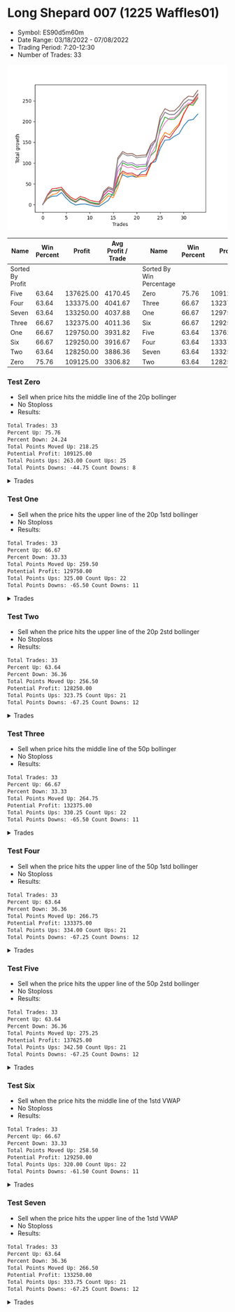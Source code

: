 # Long Shepard 007 (1225 Waffles01) 
- Symbol: ES90d5m60m
- Date Range: 03/18/2022 - 07/08/2022
- Trading Period: 7:20-12:30
- Number of Trades: 33

![Plot](LongShepard007(1225Waffles01)ES90d5m60m.png)

| Name | Win Percent | Profit | Avg Profit / Trade |     | Name | Win Percent | Profit | Avg Profit / Trade |
| ---- | ----------- | ------ | ------------------ | --- | ---- | ----------- | ------ | ------------------ |
| Sorted By <br> Profit | | | | | Sorted By <br> Win Percentage ||||
| Five | 63.64 | 137625.00 | 4170.45 |     | Zero | 75.76 | 109125.00 | 3306.82 |
| Four | 63.64 | 133375.00 | 4041.67 |     | Three | 66.67 | 132375.00 | 4011.36 |
| Seven | 63.64 | 133250.00 | 4037.88 |     | One | 66.67 | 129750.00 | 3931.82 |
| Three | 66.67 | 132375.00 | 4011.36 |     | Six | 66.67 | 129250.00 | 3916.67 |
| One | 66.67 | 129750.00 | 3931.82 |     | Five | 63.64 | 137625.00 | 4170.45 |
| Six | 66.67 | 129250.00 | 3916.67 |     | Four | 63.64 | 133375.00 | 4041.67 |
| Two | 63.64 | 128250.00 | 3886.36 |     | Seven | 63.64 | 133250.00 | 4037.88 |
| Zero | 75.76 | 109125.00 | 3306.82 |     | Two | 63.64 | 128250.00 | 3886.36 |

### Test Zero
* Sell when price hits the middle line of the 20p bollinger
* No Stoploss
* Results:
```
Total Trades: 33
Percent Up: 75.76
Percent Down: 24.24
Total Points Moved Up: 218.25
Potential Profit: 109125.00
Total Points Ups: 263.00 Count Ups: 25
Total Points Downs: -44.75 Count Downs: 8
```

<details><summary>Trades</summary>

<code>In: 2022-03-21 10:30:00		Out: 2022-03-21 11:00:15		Total Position Time: 30:15		Total Move Up: 14.25		Total to Date: 14.25</code> <br />
<code>In: 2022-03-21 10:35:00		Out: 2022-03-21 11:00:15		Total Position Time: 25:15		Total Move Up: 6.00		Total to Date: 20.25</code> <br />
<code>In: 2022-03-23 10:55:00		Out: 2022-03-23 11:28:15		Total Position Time: 33:15		Total Move Up: 0.50		Total to Date: 20.75</code> <br />
<code>In: 2022-03-23 11:15:00		Out: 2022-03-23 11:28:15		Total Position Time: 13:15		Total Move Up: 8.50		Total to Date: 29.25</code> <br />
<code>In: 2022-03-30 11:05:00		Out: 2022-03-30 12:05:55		Total Position Time: 60:55		Total Move Up: -13.75		Total to Date: 15.50</code> <br />
<code>In: 2022-03-30 11:35:00		Out: 2022-03-30 12:35:55		Total Position Time: 60:55		Total Move Up: -10.50		Total to Date: 5.00</code> <br />
<code>In: 2022-04-01 09:25:00		Out: 2022-04-01 10:25:55		Total Position Time: 60:55		Total Move Up: -6.00		Total to Date: -1.00</code> <br />
<code>In: 2022-04-01 09:40:00		Out: 2022-04-01 10:31:50		Total Position Time: 51:50		Total Move Up: 2.00		Total to Date: 1.00</code> <br />
<code>In: 2022-04-07 08:20:00		Out: 2022-04-07 09:10:45		Total Position Time: 50:45		Total Move Up: 0.50		Total to Date: 1.50</code> <br />
<code>In: 2022-04-12 11:45:00		Out: 2022-04-12 12:41:15		Total Position Time: 56:15		Total Move Up: -2.25		Total to Date: -0.75</code> <br />
<code>In: 2022-04-14 12:15:00		Out: 2022-04-14 12:46:00		Total Position Time: 31:00		Total Move Up: -2.75		Total to Date: -3.50</code> <br />
<code>In: 2022-04-18 08:55:00		Out: 2022-04-18 09:54:40		Total Position Time: 59:40		Total Move Up: -0.75		Total to Date: -4.25</code> <br />
<code>In: 2022-04-18 09:40:00		Out: 2022-04-18 09:54:40		Total Position Time: 14:40		Total Move Up: 7.25		Total to Date: 3.00</code> <br />
<code>In: 2022-04-20 12:05:00		Out: 2022-04-20 12:24:15		Total Position Time: 19:15		Total Move Up: 7.50		Total to Date: 10.50</code> <br />
<code>In: 2022-04-21 10:20:00		Out: 2022-04-21 10:31:05		Total Position Time: 11:05		Total Move Up: 19.00		Total to Date: 29.50</code> <br />
<code>In: 2022-05-02 11:45:00		Out: 2022-05-02 11:53:35		Total Position Time: 08:35		Total Move Up: 18.75		Total to Date: 48.25</code> <br />
<code>In: 2022-05-11 11:00:00		Out: 2022-05-11 11:18:40		Total Position Time: 18:40		Total Move Up: 24.00		Total to Date: 72.25</code> <br />
<code>In: 2022-05-12 11:00:00		Out: 2022-05-12 12:00:55		Total Position Time: 60:55		Total Move Up: -5.75		Total to Date: 66.50</code> <br />
<code>In: 2022-05-12 11:15:00		Out: 2022-05-12 12:04:10		Total Position Time: 49:10		Total Move Up: 2.25		Total to Date: 68.75</code> <br />
<code>In: 2022-06-08 10:15:00		Out: 2022-06-08 11:07:45		Total Position Time: 52:45		Total Move Up: -3.00		Total to Date: 65.75</code> <br />
<code>In: 2022-06-08 10:40:00		Out: 2022-06-08 11:07:45		Total Position Time: 27:45		Total Move Up: 12.50		Total to Date: 78.25</code> <br />
<code>In: 2022-06-13 07:30:00		Out: 2022-06-13 08:23:35		Total Position Time: 53:35		Total Move Up: 4.25		Total to Date: 82.50</code> <br />
<code>In: 2022-06-14 12:25:00		Out: 2022-06-14 12:30:55		Total Position Time: 05:55		Total Move Up: 17.75		Total to Date: 100.25</code> <br />
<code>In: 2022-06-14 12:30:00		Out: 2022-06-14 12:32:05		Total Position Time: 02:05		Total Move Up: 3.25		Total to Date: 103.50</code> <br />
<code>In: 2022-06-15 11:35:00		Out: 2022-06-15 11:38:10		Total Position Time: 03:10		Total Move Up: 32.00		Total to Date: 135.50</code> <br />
<code>In: 2022-06-15 11:40:00		Out: 2022-06-15 11:41:10		Total Position Time: 01:10		Total Move Up: 19.75		Total to Date: 155.25</code> <br />
<code>In: 2022-06-16 07:20:00		Out: 2022-06-16 08:16:05		Total Position Time: 56:05		Total Move Up: 1.00		Total to Date: 156.25</code> <br />
<code>In: 2022-06-16 11:35:00		Out: 2022-06-16 12:09:30		Total Position Time: 34:30		Total Move Up: 8.25		Total to Date: 164.50</code> <br />
<code>In: 2022-06-16 11:40:00		Out: 2022-06-16 12:09:30		Total Position Time: 29:30		Total Move Up: 6.25		Total to Date: 170.75</code> <br />
<code>In: 2022-06-16 11:55:00		Out: 2022-06-16 12:09:30		Total Position Time: 14:30		Total Move Up: 19.25		Total to Date: 190.00</code> <br />
<code>In: 2022-06-16 12:00:00		Out: 2022-06-16 12:09:30		Total Position Time: 09:30		Total Move Up: 13.00		Total to Date: 203.00</code> <br />
<code>In: 2022-06-16 12:05:00		Out: 2022-06-16 12:09:30		Total Position Time: 04:30		Total Move Up: 2.00		Total to Date: 205.00</code> <br />
<code>In: 2022-06-23 10:05:00		Out: 2022-06-23 10:23:20		Total Position Time: 18:20		Total Move Up: 13.25		Total to Date: 218.25</code> <br />


</details>

### Test One
* Sell when the price hits the upper line of the 20p 1std bollinger
* No Stoploss
* Results:
```
Total Trades: 33
Percent Up: 66.67
Percent Down: 33.33
Total Points Moved Up: 259.50
Potential Profit: 129750.00
Total Points Ups: 325.00 Count Ups: 22
Total Points Downs: -65.50 Count Downs: 11
```

<details><summary>Trades</summary>

<code>In: 2022-03-21 10:30:00		Out: 2022-03-21 11:21:30		Total Position Time: 51:30		Total Move Up: 16.00		Total to Date: 16.00</code> <br />
<code>In: 2022-03-21 10:35:00		Out: 2022-03-21 11:21:30		Total Position Time: 46:30		Total Move Up: 7.75		Total to Date: 23.75</code> <br />
<code>In: 2022-03-23 10:55:00		Out: 2022-03-23 11:48:00		Total Position Time: 53:00		Total Move Up: 3.00		Total to Date: 26.75</code> <br />
<code>In: 2022-03-23 11:15:00		Out: 2022-03-23 11:48:00		Total Position Time: 33:00		Total Move Up: 11.00		Total to Date: 37.75</code> <br />
<code>In: 2022-03-30 11:05:00		Out: 2022-03-30 12:05:55		Total Position Time: 60:55		Total Move Up: -13.75		Total to Date: 24.00</code> <br />
<code>In: 2022-03-30 11:35:00		Out: 2022-03-30 12:35:55		Total Position Time: 60:55		Total Move Up: -10.50		Total to Date: 13.50</code> <br />
<code>In: 2022-04-01 09:25:00		Out: 2022-04-01 10:25:55		Total Position Time: 60:55		Total Move Up: -6.00		Total to Date: 7.50</code> <br />
<code>In: 2022-04-01 09:40:00		Out: 2022-04-01 10:37:10		Total Position Time: 57:10		Total Move Up: 5.25		Total to Date: 12.75</code> <br />
<code>In: 2022-04-07 08:20:00		Out: 2022-04-07 09:20:55		Total Position Time: 60:55		Total Move Up: -3.25		Total to Date: 9.50</code> <br />
<code>In: 2022-04-12 11:45:00		Out: 2022-04-12 12:45:55		Total Position Time: 60:55		Total Move Up: -5.75		Total to Date: 3.75</code> <br />
<code>In: 2022-04-14 12:15:00		Out: 2022-04-14 12:46:00		Total Position Time: 31:00		Total Move Up: -2.75		Total to Date: 1.00</code> <br />
<code>In: 2022-04-18 08:55:00		Out: 2022-04-18 09:55:55		Total Position Time: 60:55		Total Move Up: -1.25		Total to Date: -0.25</code> <br />
<code>In: 2022-04-18 09:40:00		Out: 2022-04-18 10:07:50		Total Position Time: 27:50		Total Move Up: 10.00		Total to Date: 9.75</code> <br />
<code>In: 2022-04-20 12:05:00		Out: 2022-04-20 12:45:15		Total Position Time: 40:15		Total Move Up: 11.75		Total to Date: 21.50</code> <br />
<code>In: 2022-04-21 10:20:00		Out: 2022-04-21 11:20:55		Total Position Time: 60:55		Total Move Up: -4.75		Total to Date: 16.75</code> <br />
<code>In: 2022-05-02 11:45:00		Out: 2022-05-02 12:05:15		Total Position Time: 20:15		Total Move Up: 25.25		Total to Date: 42.00</code> <br />
<code>In: 2022-05-11 11:00:00		Out: 2022-05-11 11:25:45		Total Position Time: 25:45		Total Move Up: 35.00		Total to Date: 77.00</code> <br />
<code>In: 2022-05-12 11:00:00		Out: 2022-05-12 12:00:55		Total Position Time: 60:55		Total Move Up: -5.75		Total to Date: 71.25</code> <br />
<code>In: 2022-05-12 11:15:00		Out: 2022-05-12 12:15:55		Total Position Time: 60:55		Total Move Up: 1.00		Total to Date: 72.25</code> <br />
<code>In: 2022-06-08 10:15:00		Out: 2022-06-08 11:15:55		Total Position Time: 60:55		Total Move Up: -6.00		Total to Date: 66.25</code> <br />
<code>In: 2022-06-08 10:40:00		Out: 2022-06-08 11:40:55		Total Position Time: 60:55		Total Move Up: 1.75		Total to Date: 68.00</code> <br />
<code>In: 2022-06-13 07:30:00		Out: 2022-06-13 08:30:55		Total Position Time: 60:55		Total Move Up: 0.50		Total to Date: 68.50</code> <br />
<code>In: 2022-06-14 12:25:00		Out: 2022-06-14 12:38:10		Total Position Time: 13:10		Total Move Up: 28.25		Total to Date: 96.75</code> <br />
<code>In: 2022-06-14 12:30:00		Out: 2022-06-14 12:38:10		Total Position Time: 08:10		Total Move Up: 14.00		Total to Date: 110.75</code> <br />
<code>In: 2022-06-15 11:35:00		Out: 2022-06-15 11:38:55		Total Position Time: 03:55		Total Move Up: 43.25		Total to Date: 154.00</code> <br />
<code>In: 2022-06-15 11:40:00		Out: 2022-06-15 11:41:10		Total Position Time: 01:10		Total Move Up: 19.75		Total to Date: 173.75</code> <br />
<code>In: 2022-06-16 07:20:00		Out: 2022-06-16 08:20:55		Total Position Time: 60:55		Total Move Up: -5.75		Total to Date: 168.00</code> <br />
<code>In: 2022-06-16 11:35:00		Out: 2022-06-16 12:20:15		Total Position Time: 45:15		Total Move Up: 14.25		Total to Date: 182.25</code> <br />
<code>In: 2022-06-16 11:40:00		Out: 2022-06-16 12:20:15		Total Position Time: 40:15		Total Move Up: 12.25		Total to Date: 194.50</code> <br />
<code>In: 2022-06-16 11:55:00		Out: 2022-06-16 12:20:15		Total Position Time: 25:15		Total Move Up: 25.25		Total to Date: 219.75</code> <br />
<code>In: 2022-06-16 12:00:00		Out: 2022-06-16 12:20:15		Total Position Time: 20:15		Total Move Up: 19.00		Total to Date: 238.75</code> <br />
<code>In: 2022-06-16 12:05:00		Out: 2022-06-16 12:20:15		Total Position Time: 15:15		Total Move Up: 8.00		Total to Date: 246.75</code> <br />
<code>In: 2022-06-23 10:05:00		Out: 2022-06-23 10:50:10		Total Position Time: 45:10		Total Move Up: 12.75		Total to Date: 259.50</code> <br />


</details>

### Test Two
* Sell when the price hits the upper line of the 20p 2std bollinger
* No Stoploss
* Results:
```
Total Trades: 33
Percent Up: 63.64
Percent Down: 36.36
Total Points Moved Up: 256.50
Potential Profit: 128250.00
Total Points Ups: 323.75 Count Ups: 21
Total Points Downs: -67.25 Count Downs: 12
```

<details><summary>Trades</summary>

<code>In: 2022-03-21 10:30:00		Out: 2022-03-21 11:27:05		Total Position Time: 57:05		Total Move Up: 21.00		Total to Date: 21.00</code> <br />
<code>In: 2022-03-21 10:35:00		Out: 2022-03-21 11:27:05		Total Position Time: 52:05		Total Move Up: 12.75		Total to Date: 33.75</code> <br />
<code>In: 2022-03-23 10:55:00		Out: 2022-03-23 11:55:55		Total Position Time: 60:55		Total Move Up: 1.00		Total to Date: 34.75</code> <br />
<code>In: 2022-03-23 11:15:00		Out: 2022-03-23 12:15:55		Total Position Time: 60:55		Total Move Up: 2.50		Total to Date: 37.25</code> <br />
<code>In: 2022-03-30 11:05:00		Out: 2022-03-30 12:05:55		Total Position Time: 60:55		Total Move Up: -13.75		Total to Date: 23.50</code> <br />
<code>In: 2022-03-30 11:35:00		Out: 2022-03-30 12:35:55		Total Position Time: 60:55		Total Move Up: -10.50		Total to Date: 13.00</code> <br />
<code>In: 2022-04-01 09:25:00		Out: 2022-04-01 10:25:55		Total Position Time: 60:55		Total Move Up: -6.00		Total to Date: 7.00</code> <br />
<code>In: 2022-04-01 09:40:00		Out: 2022-04-01 10:38:20		Total Position Time: 58:20		Total Move Up: 8.50		Total to Date: 15.50</code> <br />
<code>In: 2022-04-07 08:20:00		Out: 2022-04-07 09:20:55		Total Position Time: 60:55		Total Move Up: -3.25		Total to Date: 12.25</code> <br />
<code>In: 2022-04-12 11:45:00		Out: 2022-04-12 12:45:55		Total Position Time: 60:55		Total Move Up: -5.75		Total to Date: 6.50</code> <br />
<code>In: 2022-04-14 12:15:00		Out: 2022-04-14 12:46:00		Total Position Time: 31:00		Total Move Up: -2.75		Total to Date: 3.75</code> <br />
<code>In: 2022-04-18 08:55:00		Out: 2022-04-18 09:55:55		Total Position Time: 60:55		Total Move Up: -1.25		Total to Date: 2.50</code> <br />
<code>In: 2022-04-18 09:40:00		Out: 2022-04-18 10:10:25		Total Position Time: 30:25		Total Move Up: 14.00		Total to Date: 16.50</code> <br />
<code>In: 2022-04-20 12:05:00		Out: 2022-04-20 12:46:00		Total Position Time: 41:00		Total Move Up: 10.50		Total to Date: 27.00</code> <br />
<code>In: 2022-04-21 10:20:00		Out: 2022-04-21 11:20:55		Total Position Time: 60:55		Total Move Up: -4.75		Total to Date: 22.25</code> <br />
<code>In: 2022-05-02 11:45:00		Out: 2022-05-02 12:09:40		Total Position Time: 24:40		Total Move Up: 35.75		Total to Date: 58.00</code> <br />
<code>In: 2022-05-11 11:00:00		Out: 2022-05-11 11:44:40		Total Position Time: 44:40		Total Move Up: 43.00		Total to Date: 101.00</code> <br />
<code>In: 2022-05-12 11:00:00		Out: 2022-05-12 12:00:55		Total Position Time: 60:55		Total Move Up: -5.75		Total to Date: 95.25</code> <br />
<code>In: 2022-05-12 11:15:00		Out: 2022-05-12 12:15:55		Total Position Time: 60:55		Total Move Up: 1.00		Total to Date: 96.25</code> <br />
<code>In: 2022-06-08 10:15:00		Out: 2022-06-08 11:15:55		Total Position Time: 60:55		Total Move Up: -6.00		Total to Date: 90.25</code> <br />
<code>In: 2022-06-08 10:40:00		Out: 2022-06-08 11:40:55		Total Position Time: 60:55		Total Move Up: 1.75		Total to Date: 92.00</code> <br />
<code>In: 2022-06-13 07:30:00		Out: 2022-06-13 08:30:55		Total Position Time: 60:55		Total Move Up: 0.50		Total to Date: 92.50</code> <br />
<code>In: 2022-06-14 12:25:00		Out: 2022-06-14 12:46:00		Total Position Time: 21:00		Total Move Up: 25.75		Total to Date: 118.25</code> <br />
<code>In: 2022-06-14 12:30:00		Out: 2022-06-14 12:46:00		Total Position Time: 16:00		Total Move Up: 11.50		Total to Date: 129.75</code> <br />
<code>In: 2022-06-15 11:35:00		Out: 2022-06-15 11:41:00		Total Position Time: 06:00		Total Move Up: 54.75		Total to Date: 184.50</code> <br />
<code>In: 2022-06-15 11:40:00		Out: 2022-06-15 11:41:25		Total Position Time: 01:25		Total Move Up: 26.25		Total to Date: 210.75</code> <br />
<code>In: 2022-06-16 07:20:00		Out: 2022-06-16 08:20:55		Total Position Time: 60:55		Total Move Up: -5.75		Total to Date: 205.00</code> <br />
<code>In: 2022-06-16 11:35:00		Out: 2022-06-16 12:35:55		Total Position Time: 60:55		Total Move Up: 0.50		Total to Date: 205.50</code> <br />
<code>In: 2022-06-16 11:40:00		Out: 2022-06-16 12:40:55		Total Position Time: 60:55		Total Move Up: 10.75		Total to Date: 216.25</code> <br />
<code>In: 2022-06-16 11:55:00		Out: 2022-06-16 12:46:00		Total Position Time: 51:00		Total Move Up: 15.50		Total to Date: 231.75</code> <br />
<code>In: 2022-06-16 12:00:00		Out: 2022-06-16 12:46:00		Total Position Time: 46:00		Total Move Up: 9.25		Total to Date: 241.00</code> <br />
<code>In: 2022-06-16 12:05:00		Out: 2022-06-16 12:46:00		Total Position Time: 41:00		Total Move Up: -1.75		Total to Date: 239.25</code> <br />
<code>In: 2022-06-23 10:05:00		Out: 2022-06-23 10:56:10		Total Position Time: 51:10		Total Move Up: 17.25		Total to Date: 256.50</code> <br />


</details>

### Test Three
* Sell when price hits the middle line of the 50p bollinger
* No Stoploss
* Results:
```
Total Trades: 33
Percent Up: 66.67
Percent Down: 33.33
Total Points Moved Up: 264.75
Potential Profit: 132375.00
Total Points Ups: 330.25 Count Ups: 22
Total Points Downs: -65.50 Count Downs: 11
```

<details><summary>Trades</summary>

<code>In: 2022-03-21 10:30:00		Out: 2022-03-21 11:30:15		Total Position Time: 60:15		Total Move Up: 23.25		Total to Date: 23.25</code> <br />
<code>In: 2022-03-21 10:35:00		Out: 2022-03-21 11:30:15		Total Position Time: 55:15		Total Move Up: 15.00		Total to Date: 38.25</code> <br />
<code>In: 2022-03-23 10:55:00		Out: 2022-03-23 11:55:55		Total Position Time: 60:55		Total Move Up: 1.00		Total to Date: 39.25</code> <br />
<code>In: 2022-03-23 11:15:00		Out: 2022-03-23 12:15:55		Total Position Time: 60:55		Total Move Up: 2.50		Total to Date: 41.75</code> <br />
<code>In: 2022-03-30 11:05:00		Out: 2022-03-30 12:05:55		Total Position Time: 60:55		Total Move Up: -13.75		Total to Date: 28.00</code> <br />
<code>In: 2022-03-30 11:35:00		Out: 2022-03-30 12:35:55		Total Position Time: 60:55		Total Move Up: -10.50		Total to Date: 17.50</code> <br />
<code>In: 2022-04-01 09:25:00		Out: 2022-04-01 10:25:55		Total Position Time: 60:55		Total Move Up: -6.00		Total to Date: 11.50</code> <br />
<code>In: 2022-04-01 09:40:00		Out: 2022-04-01 10:40:55		Total Position Time: 60:55		Total Move Up: 8.00		Total to Date: 19.50</code> <br />
<code>In: 2022-04-07 08:20:00		Out: 2022-04-07 09:20:55		Total Position Time: 60:55		Total Move Up: -3.25		Total to Date: 16.25</code> <br />
<code>In: 2022-04-12 11:45:00		Out: 2022-04-12 12:45:55		Total Position Time: 60:55		Total Move Up: -5.75		Total to Date: 10.50</code> <br />
<code>In: 2022-04-14 12:15:00		Out: 2022-04-14 12:46:00		Total Position Time: 31:00		Total Move Up: -2.75		Total to Date: 7.75</code> <br />
<code>In: 2022-04-18 08:55:00		Out: 2022-04-18 09:55:55		Total Position Time: 60:55		Total Move Up: -1.25		Total to Date: 6.50</code> <br />
<code>In: 2022-04-18 09:40:00		Out: 2022-04-18 10:31:35		Total Position Time: 51:35		Total Move Up: 16.50		Total to Date: 23.00</code> <br />
<code>In: 2022-04-20 12:05:00		Out: 2022-04-20 12:25:50		Total Position Time: 20:50		Total Move Up: 11.00		Total to Date: 34.00</code> <br />
<code>In: 2022-04-21 10:20:00		Out: 2022-04-21 11:20:55		Total Position Time: 60:55		Total Move Up: -4.75		Total to Date: 29.25</code> <br />
<code>In: 2022-05-02 11:45:00		Out: 2022-05-02 12:10:10		Total Position Time: 25:10		Total Move Up: 36.50		Total to Date: 65.75</code> <br />
<code>In: 2022-05-11 11:00:00		Out: 2022-05-11 12:00:55		Total Position Time: 60:55		Total Move Up: 15.00		Total to Date: 80.75</code> <br />
<code>In: 2022-05-12 11:00:00		Out: 2022-05-12 12:00:55		Total Position Time: 60:55		Total Move Up: -5.75		Total to Date: 75.00</code> <br />
<code>In: 2022-05-12 11:15:00		Out: 2022-05-12 12:15:55		Total Position Time: 60:55		Total Move Up: 1.00		Total to Date: 76.00</code> <br />
<code>In: 2022-06-08 10:15:00		Out: 2022-06-08 11:15:55		Total Position Time: 60:55		Total Move Up: -6.00		Total to Date: 70.00</code> <br />
<code>In: 2022-06-08 10:40:00		Out: 2022-06-08 11:40:55		Total Position Time: 60:55		Total Move Up: 1.75		Total to Date: 71.75</code> <br />
<code>In: 2022-06-13 07:30:00		Out: 2022-06-13 08:30:55		Total Position Time: 60:55		Total Move Up: 0.50		Total to Date: 72.25</code> <br />
<code>In: 2022-06-14 12:25:00		Out: 2022-06-14 12:37:55		Total Position Time: 12:55		Total Move Up: 26.00		Total to Date: 98.25</code> <br />
<code>In: 2022-06-14 12:30:00		Out: 2022-06-14 12:37:55		Total Position Time: 07:55		Total Move Up: 11.75		Total to Date: 110.00</code> <br />
<code>In: 2022-06-15 11:35:00		Out: 2022-06-15 11:38:45		Total Position Time: 03:45		Total Move Up: 36.25		Total to Date: 146.25</code> <br />
<code>In: 2022-06-15 11:40:00		Out: 2022-06-15 11:41:10		Total Position Time: 01:10		Total Move Up: 19.75		Total to Date: 166.00</code> <br />
<code>In: 2022-06-16 07:20:00		Out: 2022-06-16 08:20:55		Total Position Time: 60:55		Total Move Up: -5.75		Total to Date: 160.25</code> <br />
<code>In: 2022-06-16 11:35:00		Out: 2022-06-16 12:10:20		Total Position Time: 35:20		Total Move Up: 16.25		Total to Date: 176.50</code> <br />
<code>In: 2022-06-16 11:40:00		Out: 2022-06-16 12:10:20		Total Position Time: 30:20		Total Move Up: 14.25		Total to Date: 190.75</code> <br />
<code>In: 2022-06-16 11:55:00		Out: 2022-06-16 12:10:20		Total Position Time: 15:20		Total Move Up: 27.25		Total to Date: 218.00</code> <br />
<code>In: 2022-06-16 12:00:00		Out: 2022-06-16 12:10:20		Total Position Time: 10:20		Total Move Up: 21.00		Total to Date: 239.00</code> <br />
<code>In: 2022-06-16 12:05:00		Out: 2022-06-16 12:10:20		Total Position Time: 05:20		Total Move Up: 10.00		Total to Date: 249.00</code> <br />
<code>In: 2022-06-23 10:05:00		Out: 2022-06-23 11:05:55		Total Position Time: 60:55		Total Move Up: 15.75		Total to Date: 264.75</code> <br />


</details>

### Test Four
* Sell when the price hits the upper line of the 50p 1std bollinger
* No Stoploss
* Results:
```
Total Trades: 33
Percent Up: 63.64
Percent Down: 36.36
Total Points Moved Up: 266.75
Potential Profit: 133375.00
Total Points Ups: 334.00 Count Ups: 21
Total Points Downs: -67.25 Count Downs: 12
```

<details><summary>Trades</summary>

<code>In: 2022-03-21 10:30:00		Out: 2022-03-21 11:30:55		Total Position Time: 60:55		Total Move Up: 21.50		Total to Date: 21.50</code> <br />
<code>In: 2022-03-21 10:35:00		Out: 2022-03-21 11:35:55		Total Position Time: 60:55		Total Move Up: 10.75		Total to Date: 32.25</code> <br />
<code>In: 2022-03-23 10:55:00		Out: 2022-03-23 11:55:55		Total Position Time: 60:55		Total Move Up: 1.00		Total to Date: 33.25</code> <br />
<code>In: 2022-03-23 11:15:00		Out: 2022-03-23 12:15:55		Total Position Time: 60:55		Total Move Up: 2.50		Total to Date: 35.75</code> <br />
<code>In: 2022-03-30 11:05:00		Out: 2022-03-30 12:05:55		Total Position Time: 60:55		Total Move Up: -13.75		Total to Date: 22.00</code> <br />
<code>In: 2022-03-30 11:35:00		Out: 2022-03-30 12:35:55		Total Position Time: 60:55		Total Move Up: -10.50		Total to Date: 11.50</code> <br />
<code>In: 2022-04-01 09:25:00		Out: 2022-04-01 10:25:55		Total Position Time: 60:55		Total Move Up: -6.00		Total to Date: 5.50</code> <br />
<code>In: 2022-04-01 09:40:00		Out: 2022-04-01 10:40:55		Total Position Time: 60:55		Total Move Up: 8.00		Total to Date: 13.50</code> <br />
<code>In: 2022-04-07 08:20:00		Out: 2022-04-07 09:20:55		Total Position Time: 60:55		Total Move Up: -3.25		Total to Date: 10.25</code> <br />
<code>In: 2022-04-12 11:45:00		Out: 2022-04-12 12:45:55		Total Position Time: 60:55		Total Move Up: -5.75		Total to Date: 4.50</code> <br />
<code>In: 2022-04-14 12:15:00		Out: 2022-04-14 12:46:00		Total Position Time: 31:00		Total Move Up: -2.75		Total to Date: 1.75</code> <br />
<code>In: 2022-04-18 08:55:00		Out: 2022-04-18 09:55:55		Total Position Time: 60:55		Total Move Up: -1.25		Total to Date: 0.50</code> <br />
<code>In: 2022-04-18 09:40:00		Out: 2022-04-18 10:35:40		Total Position Time: 55:40		Total Move Up: 27.50		Total to Date: 28.00</code> <br />
<code>In: 2022-04-20 12:05:00		Out: 2022-04-20 12:46:00		Total Position Time: 41:00		Total Move Up: 10.50		Total to Date: 38.50</code> <br />
<code>In: 2022-04-21 10:20:00		Out: 2022-04-21 11:20:55		Total Position Time: 60:55		Total Move Up: -4.75		Total to Date: 33.75</code> <br />
<code>In: 2022-05-02 11:45:00		Out: 2022-05-02 12:20:25		Total Position Time: 35:25		Total Move Up: 56.75		Total to Date: 90.50</code> <br />
<code>In: 2022-05-11 11:00:00		Out: 2022-05-11 12:00:55		Total Position Time: 60:55		Total Move Up: 15.00		Total to Date: 105.50</code> <br />
<code>In: 2022-05-12 11:00:00		Out: 2022-05-12 12:00:55		Total Position Time: 60:55		Total Move Up: -5.75		Total to Date: 99.75</code> <br />
<code>In: 2022-05-12 11:15:00		Out: 2022-05-12 12:15:55		Total Position Time: 60:55		Total Move Up: 1.00		Total to Date: 100.75</code> <br />
<code>In: 2022-06-08 10:15:00		Out: 2022-06-08 11:15:55		Total Position Time: 60:55		Total Move Up: -6.00		Total to Date: 94.75</code> <br />
<code>In: 2022-06-08 10:40:00		Out: 2022-06-08 11:40:55		Total Position Time: 60:55		Total Move Up: 1.75		Total to Date: 96.50</code> <br />
<code>In: 2022-06-13 07:30:00		Out: 2022-06-13 08:30:55		Total Position Time: 60:55		Total Move Up: 0.50		Total to Date: 97.00</code> <br />
<code>In: 2022-06-14 12:25:00		Out: 2022-06-14 12:42:10		Total Position Time: 17:10		Total Move Up: 36.25		Total to Date: 133.25</code> <br />
<code>In: 2022-06-14 12:30:00		Out: 2022-06-14 12:42:10		Total Position Time: 12:10		Total Move Up: 22.00		Total to Date: 155.25</code> <br />
<code>In: 2022-06-15 11:35:00		Out: 2022-06-15 11:39:00		Total Position Time: 04:00		Total Move Up: 47.50		Total to Date: 202.75</code> <br />
<code>In: 2022-06-15 11:40:00		Out: 2022-06-15 11:41:10		Total Position Time: 01:10		Total Move Up: 19.75		Total to Date: 222.50</code> <br />
<code>In: 2022-06-16 07:20:00		Out: 2022-06-16 08:20:55		Total Position Time: 60:55		Total Move Up: -5.75		Total to Date: 216.75</code> <br />
<code>In: 2022-06-16 11:35:00		Out: 2022-06-16 12:35:55		Total Position Time: 60:55		Total Move Up: 0.50		Total to Date: 217.25</code> <br />
<code>In: 2022-06-16 11:40:00		Out: 2022-06-16 12:40:55		Total Position Time: 60:55		Total Move Up: 10.75		Total to Date: 228.00</code> <br />
<code>In: 2022-06-16 11:55:00		Out: 2022-06-16 12:46:00		Total Position Time: 51:00		Total Move Up: 15.50		Total to Date: 243.50</code> <br />
<code>In: 2022-06-16 12:00:00		Out: 2022-06-16 12:46:00		Total Position Time: 46:00		Total Move Up: 9.25		Total to Date: 252.75</code> <br />
<code>In: 2022-06-16 12:05:00		Out: 2022-06-16 12:46:00		Total Position Time: 41:00		Total Move Up: -1.75		Total to Date: 251.00</code> <br />
<code>In: 2022-06-23 10:05:00		Out: 2022-06-23 11:05:55		Total Position Time: 60:55		Total Move Up: 15.75		Total to Date: 266.75</code> <br />


</details>

### Test Five
* Sell when the price hits the upper line of the 50p 2std bollinger
* No Stoploss
* Results:
```
Total Trades: 33
Percent Up: 63.64
Percent Down: 36.36
Total Points Moved Up: 275.25
Potential Profit: 137625.00
Total Points Ups: 342.50 Count Ups: 21
Total Points Downs: -67.25 Count Downs: 12
```

<details><summary>Trades</summary>

<code>In: 2022-03-21 10:30:00		Out: 2022-03-21 11:30:55		Total Position Time: 60:55		Total Move Up: 21.50		Total to Date: 21.50</code> <br />
<code>In: 2022-03-21 10:35:00		Out: 2022-03-21 11:35:55		Total Position Time: 60:55		Total Move Up: 10.75		Total to Date: 32.25</code> <br />
<code>In: 2022-03-23 10:55:00		Out: 2022-03-23 11:55:55		Total Position Time: 60:55		Total Move Up: 1.00		Total to Date: 33.25</code> <br />
<code>In: 2022-03-23 11:15:00		Out: 2022-03-23 12:15:55		Total Position Time: 60:55		Total Move Up: 2.50		Total to Date: 35.75</code> <br />
<code>In: 2022-03-30 11:05:00		Out: 2022-03-30 12:05:55		Total Position Time: 60:55		Total Move Up: -13.75		Total to Date: 22.00</code> <br />
<code>In: 2022-03-30 11:35:00		Out: 2022-03-30 12:35:55		Total Position Time: 60:55		Total Move Up: -10.50		Total to Date: 11.50</code> <br />
<code>In: 2022-04-01 09:25:00		Out: 2022-04-01 10:25:55		Total Position Time: 60:55		Total Move Up: -6.00		Total to Date: 5.50</code> <br />
<code>In: 2022-04-01 09:40:00		Out: 2022-04-01 10:40:55		Total Position Time: 60:55		Total Move Up: 8.00		Total to Date: 13.50</code> <br />
<code>In: 2022-04-07 08:20:00		Out: 2022-04-07 09:20:55		Total Position Time: 60:55		Total Move Up: -3.25		Total to Date: 10.25</code> <br />
<code>In: 2022-04-12 11:45:00		Out: 2022-04-12 12:45:55		Total Position Time: 60:55		Total Move Up: -5.75		Total to Date: 4.50</code> <br />
<code>In: 2022-04-14 12:15:00		Out: 2022-04-14 12:46:00		Total Position Time: 31:00		Total Move Up: -2.75		Total to Date: 1.75</code> <br />
<code>In: 2022-04-18 08:55:00		Out: 2022-04-18 09:55:55		Total Position Time: 60:55		Total Move Up: -1.25		Total to Date: 0.50</code> <br />
<code>In: 2022-04-18 09:40:00		Out: 2022-04-18 10:40:55		Total Position Time: 60:55		Total Move Up: 31.50		Total to Date: 32.00</code> <br />
<code>In: 2022-04-20 12:05:00		Out: 2022-04-20 12:46:00		Total Position Time: 41:00		Total Move Up: 10.50		Total to Date: 42.50</code> <br />
<code>In: 2022-04-21 10:20:00		Out: 2022-04-21 11:20:55		Total Position Time: 60:55		Total Move Up: -4.75		Total to Date: 37.75</code> <br />
<code>In: 2022-05-02 11:45:00		Out: 2022-05-02 12:30:30		Total Position Time: 45:30		Total Move Up: 75.00		Total to Date: 112.75</code> <br />
<code>In: 2022-05-11 11:00:00		Out: 2022-05-11 12:00:55		Total Position Time: 60:55		Total Move Up: 15.00		Total to Date: 127.75</code> <br />
<code>In: 2022-05-12 11:00:00		Out: 2022-05-12 12:00:55		Total Position Time: 60:55		Total Move Up: -5.75		Total to Date: 122.00</code> <br />
<code>In: 2022-05-12 11:15:00		Out: 2022-05-12 12:15:55		Total Position Time: 60:55		Total Move Up: 1.00		Total to Date: 123.00</code> <br />
<code>In: 2022-06-08 10:15:00		Out: 2022-06-08 11:15:55		Total Position Time: 60:55		Total Move Up: -6.00		Total to Date: 117.00</code> <br />
<code>In: 2022-06-08 10:40:00		Out: 2022-06-08 11:40:55		Total Position Time: 60:55		Total Move Up: 1.75		Total to Date: 118.75</code> <br />
<code>In: 2022-06-13 07:30:00		Out: 2022-06-13 08:30:55		Total Position Time: 60:55		Total Move Up: 0.50		Total to Date: 119.25</code> <br />
<code>In: 2022-06-14 12:25:00		Out: 2022-06-14 12:46:00		Total Position Time: 21:00		Total Move Up: 25.75		Total to Date: 145.00</code> <br />
<code>In: 2022-06-14 12:30:00		Out: 2022-06-14 12:46:00		Total Position Time: 16:00		Total Move Up: 11.50		Total to Date: 156.50</code> <br />
<code>In: 2022-06-15 11:35:00		Out: 2022-06-15 11:41:00		Total Position Time: 06:00		Total Move Up: 54.75		Total to Date: 211.25</code> <br />
<code>In: 2022-06-15 11:40:00		Out: 2022-06-15 11:41:10		Total Position Time: 01:10		Total Move Up: 19.75		Total to Date: 231.00</code> <br />
<code>In: 2022-06-16 07:20:00		Out: 2022-06-16 08:20:55		Total Position Time: 60:55		Total Move Up: -5.75		Total to Date: 225.25</code> <br />
<code>In: 2022-06-16 11:35:00		Out: 2022-06-16 12:35:55		Total Position Time: 60:55		Total Move Up: 0.50		Total to Date: 225.75</code> <br />
<code>In: 2022-06-16 11:40:00		Out: 2022-06-16 12:40:55		Total Position Time: 60:55		Total Move Up: 10.75		Total to Date: 236.50</code> <br />
<code>In: 2022-06-16 11:55:00		Out: 2022-06-16 12:46:00		Total Position Time: 51:00		Total Move Up: 15.50		Total to Date: 252.00</code> <br />
<code>In: 2022-06-16 12:00:00		Out: 2022-06-16 12:46:00		Total Position Time: 46:00		Total Move Up: 9.25		Total to Date: 261.25</code> <br />
<code>In: 2022-06-16 12:05:00		Out: 2022-06-16 12:46:00		Total Position Time: 41:00		Total Move Up: -1.75		Total to Date: 259.50</code> <br />
<code>In: 2022-06-23 10:05:00		Out: 2022-06-23 11:05:55		Total Position Time: 60:55		Total Move Up: 15.75		Total to Date: 275.25</code> <br />


</details>

### Test Six
* Sell when the price hits the middle line of the 1std VWAP
* No Stoploss
* Results:
```
Total Trades: 33
Percent Up: 66.67
Percent Down: 33.33
Total Points Moved Up: 258.50
Potential Profit: 129250.00
Total Points Ups: 320.00 Count Ups: 22
Total Points Downs: -61.50 Count Downs: 11
```

<details><summary>Trades</summary>

<code>In: 2022-03-21 10:30:00		Out: 2022-03-21 11:30:55		Total Position Time: 60:55		Total Move Up: 21.50		Total to Date: 21.50</code> <br />
<code>In: 2022-03-21 10:35:00		Out: 2022-03-21 11:35:55		Total Position Time: 60:55		Total Move Up: 10.75		Total to Date: 32.25</code> <br />
<code>In: 2022-03-23 10:55:00		Out: 2022-03-23 11:55:55		Total Position Time: 60:55		Total Move Up: 1.00		Total to Date: 33.25</code> <br />
<code>In: 2022-03-23 11:15:00		Out: 2022-03-23 12:15:55		Total Position Time: 60:55		Total Move Up: 2.50		Total to Date: 35.75</code> <br />
<code>In: 2022-03-30 11:05:00		Out: 2022-03-30 12:05:55		Total Position Time: 60:55		Total Move Up: -13.75		Total to Date: 22.00</code> <br />
<code>In: 2022-03-30 11:35:00		Out: 2022-03-30 12:35:55		Total Position Time: 60:55		Total Move Up: -10.50		Total to Date: 11.50</code> <br />
<code>In: 2022-04-01 09:25:00		Out: 2022-04-01 10:25:55		Total Position Time: 60:55		Total Move Up: -6.00		Total to Date: 5.50</code> <br />
<code>In: 2022-04-01 09:40:00		Out: 2022-04-01 10:40:55		Total Position Time: 60:55		Total Move Up: 8.00		Total to Date: 13.50</code> <br />
<code>In: 2022-04-07 08:20:00		Out: 2022-04-07 09:20:55		Total Position Time: 60:55		Total Move Up: -3.25		Total to Date: 10.25</code> <br />
<code>In: 2022-04-12 11:45:00		Out: 2022-04-12 12:45:55		Total Position Time: 60:55		Total Move Up: -5.75		Total to Date: 4.50</code> <br />
<code>In: 2022-04-14 12:15:00		Out: 2022-04-14 12:46:00		Total Position Time: 31:00		Total Move Up: -2.75		Total to Date: 1.75</code> <br />
<code>In: 2022-04-18 08:55:00		Out: 2022-04-18 09:55:55		Total Position Time: 60:55		Total Move Up: -1.25		Total to Date: 0.50</code> <br />
<code>In: 2022-04-18 09:40:00		Out: 2022-04-18 10:32:10		Total Position Time: 52:10		Total Move Up: 20.75		Total to Date: 21.25</code> <br />
<code>In: 2022-04-20 12:05:00		Out: 2022-04-20 12:26:10		Total Position Time: 21:10		Total Move Up: 11.75		Total to Date: 33.00</code> <br />
<code>In: 2022-04-21 10:20:00		Out: 2022-04-21 11:20:55		Total Position Time: 60:55		Total Move Up: -4.75		Total to Date: 28.25</code> <br />
<code>In: 2022-05-02 11:45:00		Out: 2022-05-02 12:16:15		Total Position Time: 31:15		Total Move Up: 51.75		Total to Date: 80.00</code> <br />
<code>In: 2022-05-11 11:00:00		Out: 2022-05-11 12:00:55		Total Position Time: 60:55		Total Move Up: 15.00		Total to Date: 95.00</code> <br />
<code>In: 2022-05-12 11:00:00		Out: 2022-05-12 12:00:55		Total Position Time: 60:55		Total Move Up: -5.75		Total to Date: 89.25</code> <br />
<code>In: 2022-05-12 11:15:00		Out: 2022-05-12 12:15:55		Total Position Time: 60:55		Total Move Up: 1.00		Total to Date: 90.25</code> <br />
<code>In: 2022-06-08 10:15:00		Out: 2022-06-08 11:15:55		Total Position Time: 60:55		Total Move Up: -6.00		Total to Date: 84.25</code> <br />
<code>In: 2022-06-08 10:40:00		Out: 2022-06-08 11:40:55		Total Position Time: 60:55		Total Move Up: 1.75		Total to Date: 86.00</code> <br />
<code>In: 2022-06-13 07:30:00		Out: 2022-06-13 08:30:55		Total Position Time: 60:55		Total Move Up: 0.50		Total to Date: 86.50</code> <br />
<code>In: 2022-06-14 12:25:00		Out: 2022-06-14 12:42:00		Total Position Time: 17:00		Total Move Up: 34.25		Total to Date: 120.75</code> <br />
<code>In: 2022-06-14 12:30:00		Out: 2022-06-14 12:42:00		Total Position Time: 12:00		Total Move Up: 20.00		Total to Date: 140.75</code> <br />
<code>In: 2022-06-15 11:35:00		Out: 2022-06-15 11:38:45		Total Position Time: 03:45		Total Move Up: 36.25		Total to Date: 177.00</code> <br />
<code>In: 2022-06-15 11:40:00		Out: 2022-06-15 11:41:10		Total Position Time: 01:10		Total Move Up: 19.75		Total to Date: 196.75</code> <br />
<code>In: 2022-06-16 07:20:00		Out: 2022-06-16 07:26:15		Total Position Time: 06:15		Total Move Up: 11.75		Total to Date: 208.50</code> <br />
<code>In: 2022-06-16 11:35:00		Out: 2022-06-16 12:35:55		Total Position Time: 60:55		Total Move Up: 0.50		Total to Date: 209.00</code> <br />
<code>In: 2022-06-16 11:40:00		Out: 2022-06-16 12:40:55		Total Position Time: 60:55		Total Move Up: 10.75		Total to Date: 219.75</code> <br />
<code>In: 2022-06-16 11:55:00		Out: 2022-06-16 12:46:00		Total Position Time: 51:00		Total Move Up: 15.50		Total to Date: 235.25</code> <br />
<code>In: 2022-06-16 12:00:00		Out: 2022-06-16 12:46:00		Total Position Time: 46:00		Total Move Up: 9.25		Total to Date: 244.50</code> <br />
<code>In: 2022-06-16 12:05:00		Out: 2022-06-16 12:46:00		Total Position Time: 41:00		Total Move Up: -1.75		Total to Date: 242.75</code> <br />
<code>In: 2022-06-23 10:05:00		Out: 2022-06-23 11:05:55		Total Position Time: 60:55		Total Move Up: 15.75		Total to Date: 258.50</code> <br />


</details>

### Test Seven
* Sell when the price hits the upper line of the 1std VWAP
* No Stoploss
* Results:
```
Total Trades: 33
Percent Up: 63.64
Percent Down: 36.36
Total Points Moved Up: 266.50
Potential Profit: 133250.00
Total Points Ups: 333.75 Count Ups: 21
Total Points Downs: -67.25 Count Downs: 12
```

<details><summary>Trades</summary>

<code>In: 2022-03-21 10:30:00		Out: 2022-03-21 11:30:55		Total Position Time: 60:55		Total Move Up: 21.50		Total to Date: 21.50</code> <br />
<code>In: 2022-03-21 10:35:00		Out: 2022-03-21 11:35:55		Total Position Time: 60:55		Total Move Up: 10.75		Total to Date: 32.25</code> <br />
<code>In: 2022-03-23 10:55:00		Out: 2022-03-23 11:55:55		Total Position Time: 60:55		Total Move Up: 1.00		Total to Date: 33.25</code> <br />
<code>In: 2022-03-23 11:15:00		Out: 2022-03-23 12:15:55		Total Position Time: 60:55		Total Move Up: 2.50		Total to Date: 35.75</code> <br />
<code>In: 2022-03-30 11:05:00		Out: 2022-03-30 12:05:55		Total Position Time: 60:55		Total Move Up: -13.75		Total to Date: 22.00</code> <br />
<code>In: 2022-03-30 11:35:00		Out: 2022-03-30 12:35:55		Total Position Time: 60:55		Total Move Up: -10.50		Total to Date: 11.50</code> <br />
<code>In: 2022-04-01 09:25:00		Out: 2022-04-01 10:25:55		Total Position Time: 60:55		Total Move Up: -6.00		Total to Date: 5.50</code> <br />
<code>In: 2022-04-01 09:40:00		Out: 2022-04-01 10:40:55		Total Position Time: 60:55		Total Move Up: 8.00		Total to Date: 13.50</code> <br />
<code>In: 2022-04-07 08:20:00		Out: 2022-04-07 09:20:55		Total Position Time: 60:55		Total Move Up: -3.25		Total to Date: 10.25</code> <br />
<code>In: 2022-04-12 11:45:00		Out: 2022-04-12 12:45:55		Total Position Time: 60:55		Total Move Up: -5.75		Total to Date: 4.50</code> <br />
<code>In: 2022-04-14 12:15:00		Out: 2022-04-14 12:46:00		Total Position Time: 31:00		Total Move Up: -2.75		Total to Date: 1.75</code> <br />
<code>In: 2022-04-18 08:55:00		Out: 2022-04-18 09:55:55		Total Position Time: 60:55		Total Move Up: -1.25		Total to Date: 0.50</code> <br />
<code>In: 2022-04-18 09:40:00		Out: 2022-04-18 10:35:45		Total Position Time: 55:45		Total Move Up: 28.50		Total to Date: 29.00</code> <br />
<code>In: 2022-04-20 12:05:00		Out: 2022-04-20 12:46:00		Total Position Time: 41:00		Total Move Up: 10.50		Total to Date: 39.50</code> <br />
<code>In: 2022-04-21 10:20:00		Out: 2022-04-21 11:20:55		Total Position Time: 60:55		Total Move Up: -4.75		Total to Date: 34.75</code> <br />
<code>In: 2022-05-02 11:45:00		Out: 2022-05-02 12:30:25		Total Position Time: 45:25		Total Move Up: 73.75		Total to Date: 108.50</code> <br />
<code>In: 2022-05-11 11:00:00		Out: 2022-05-11 12:00:55		Total Position Time: 60:55		Total Move Up: 15.00		Total to Date: 123.50</code> <br />
<code>In: 2022-05-12 11:00:00		Out: 2022-05-12 12:00:55		Total Position Time: 60:55		Total Move Up: -5.75		Total to Date: 117.75</code> <br />
<code>In: 2022-05-12 11:15:00		Out: 2022-05-12 12:15:55		Total Position Time: 60:55		Total Move Up: 1.00		Total to Date: 118.75</code> <br />
<code>In: 2022-06-08 10:15:00		Out: 2022-06-08 11:15:55		Total Position Time: 60:55		Total Move Up: -6.00		Total to Date: 112.75</code> <br />
<code>In: 2022-06-08 10:40:00		Out: 2022-06-08 11:40:55		Total Position Time: 60:55		Total Move Up: 1.75		Total to Date: 114.50</code> <br />
<code>In: 2022-06-13 07:30:00		Out: 2022-06-13 08:30:55		Total Position Time: 60:55		Total Move Up: 0.50		Total to Date: 115.00</code> <br />
<code>In: 2022-06-14 12:25:00		Out: 2022-06-14 12:46:00		Total Position Time: 21:00		Total Move Up: 25.75		Total to Date: 140.75</code> <br />
<code>In: 2022-06-14 12:30:00		Out: 2022-06-14 12:46:00		Total Position Time: 16:00		Total Move Up: 11.50		Total to Date: 152.25</code> <br />
<code>In: 2022-06-15 11:35:00		Out: 2022-06-15 11:40:55		Total Position Time: 05:55		Total Move Up: 50.25		Total to Date: 202.50</code> <br />
<code>In: 2022-06-15 11:40:00		Out: 2022-06-15 11:41:10		Total Position Time: 01:10		Total Move Up: 19.75		Total to Date: 222.25</code> <br />
<code>In: 2022-06-16 07:20:00		Out: 2022-06-16 08:20:55		Total Position Time: 60:55		Total Move Up: -5.75		Total to Date: 216.50</code> <br />
<code>In: 2022-06-16 11:35:00		Out: 2022-06-16 12:35:55		Total Position Time: 60:55		Total Move Up: 0.50		Total to Date: 217.00</code> <br />
<code>In: 2022-06-16 11:40:00		Out: 2022-06-16 12:40:55		Total Position Time: 60:55		Total Move Up: 10.75		Total to Date: 227.75</code> <br />
<code>In: 2022-06-16 11:55:00		Out: 2022-06-16 12:46:00		Total Position Time: 51:00		Total Move Up: 15.50		Total to Date: 243.25</code> <br />
<code>In: 2022-06-16 12:00:00		Out: 2022-06-16 12:46:00		Total Position Time: 46:00		Total Move Up: 9.25		Total to Date: 252.50</code> <br />
<code>In: 2022-06-16 12:05:00		Out: 2022-06-16 12:46:00		Total Position Time: 41:00		Total Move Up: -1.75		Total to Date: 250.75</code> <br />
<code>In: 2022-06-23 10:05:00		Out: 2022-06-23 11:05:55		Total Position Time: 60:55		Total Move Up: 15.75		Total to Date: 266.50</code> <br />


</details>